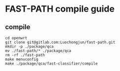 # FAST-PATH compile guide

## compile
```
cd openwrt
git clone git@gitlab.com:Luochongjun/fast-path.git
mkdir -p ./package/qca
mv ./fast-path/* ./package/qca
rm -rf ./fast-path
make menuconfig
make ./package/qca/fast-classifier/compile
```

